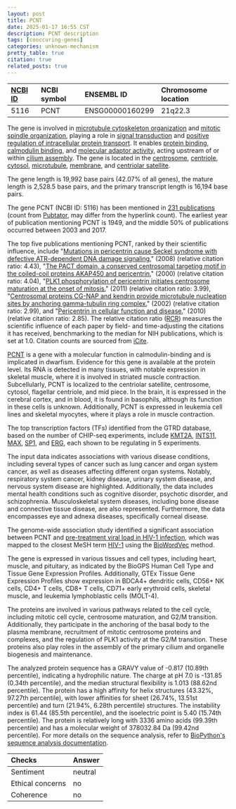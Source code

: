 ```yaml
---
layout: post
title: PCNT
date: 2025-01-17 16:55 CST
description: PCNT description
tags: [cooccuring-genes]
categories: unknown-mechanism
pretty_table: true
citation: true
related_posts: true
---
```




| [NCBI ID](https://www.ncbi.nlm.nih.gov/gene/5116) | NCBI symbol | ENSEMBL ID | Chromosome location |
| :-------- | :------- | :-------- | :------- |
| 5116  | PCNT | ENSG00000160299 | 21q22.3  |



The gene is involved in [microtubule cytoskeleton organization](https://amigo.geneontology.org/amigo/term/GO:0000226) and [mitotic spindle organization](https://amigo.geneontology.org/amigo/term/GO:0007052), playing a role in [signal transduction](https://amigo.geneontology.org/amigo/term/GO:0007165) and [positive regulation of intracellular protein transport](https://amigo.geneontology.org/amigo/term/GO:0090316). It enables [protein binding](https://amigo.geneontology.org/amigo/term/GO:0005515), [calmodulin binding](https://amigo.geneontology.org/amigo/term/GO:0005516), and [molecular adaptor activity](https://amigo.geneontology.org/amigo/term/GO:0060090), acting upstream of or within [cilium assembly](https://amigo.geneontology.org/amigo/term/GO:0060271). The gene is located in the [centrosome](https://amigo.geneontology.org/amigo/term/GO:0005813), [centriole](https://amigo.geneontology.org/amigo/term/GO:0005814), [cytosol](https://amigo.geneontology.org/amigo/term/GO:0005829), [microtubule](https://amigo.geneontology.org/amigo/term/GO:0005874), [membrane](https://amigo.geneontology.org/amigo/term/GO:0016020), and [centriolar satellite](https://amigo.geneontology.org/amigo/term/GO:0034451).


The gene length is 19,992 base pairs (42.07% of all genes), the mature length is 2,528.5 base pairs, and the primary transcript length is 16,194 base pairs.


The gene PCNT (NCBI ID: 5116) has been mentioned in [231 publications](https://pubmed.ncbi.nlm.nih.gov/?term=%22PCNT%22) (count from [Pubtator](https://academic.oup.com/nar/article/47/W1/W587/5494727), may differ from the hyperlink count). The earliest year of publication mentioning PCNT is 1949, and the middle 50% of publications occurred between 2003 and 2017.


The top five publications mentioning PCNT, ranked by their scientific influence, include "[Mutations in pericentrin cause Seckel syndrome with defective ATR-dependent DNA damage signaling.](https://pubmed.ncbi.nlm.nih.gov/18157127)" (2008) (relative citation ratio: 4.43), "[The PACT domain, a conserved centrosomal targeting motif in the coiled-coil proteins AKAP450 and pericentrin.](https://pubmed.ncbi.nlm.nih.gov/11263498)" (2000) (relative citation ratio: 4.04), "[PLK1 phosphorylation of pericentrin initiates centrosome maturation at the onset of mitosis.](https://pubmed.ncbi.nlm.nih.gov/22184200)" (2011) (relative citation ratio: 3.99), "[Centrosomal proteins CG-NAP and kendrin provide microtubule nucleation sites by anchoring gamma-tubulin ring complex.](https://pubmed.ncbi.nlm.nih.gov/12221128)" (2002) (relative citation ratio: 2.99), and "[Pericentrin in cellular function and disease.](https://pubmed.ncbi.nlm.nih.gov/19951897)" (2010) (relative citation ratio: 2.85). The relative citation ratio ([RCR](https://journals.plos.org/plosbiology/article?id=10.1371/journal.pbio.1002541)) measures the scientific influence of each paper by field- and time-adjusting the citations it has received, benchmarking to the median for NIH publications, which is set at 1.0. Citation counts are sourced from [iCite](https://icite.od.nih.gov).


[PCNT](https://www.proteinatlas.org/ENSG00000160299-PCNT) is a gene with a molecular function in calmodulin-binding and is implicated in dwarfism. Evidence for this gene is available at the protein level. Its RNA is detected in many tissues, with notable expression in skeletal muscle, where it is involved in striated muscle contraction. Subcellularly, PCNT is localized to the centriolar satellite, centrosome, cytosol, flagellar centriole, and mid piece. In the brain, it is expressed in the cerebral cortex, and in blood, it is found in basophils, although its function in these cells is unknown. Additionally, PCNT is expressed in leukemia cell lines and skeletal myocytes, where it plays a role in muscle contraction.


The top transcription factors (TFs) identified from the GTRD database, based on the number of CHIP-seq experiments, include [KMT2A](https://www.ncbi.nlm.nih.gov/gene/4297), [INTS11](https://www.ncbi.nlm.nih.gov/gene/54973), [MAX](https://www.ncbi.nlm.nih.gov/gene/4149), [SP1](https://www.ncbi.nlm.nih.gov/gene/6667), and [ERG](https://www.ncbi.nlm.nih.gov/gene/2078), each shown to be regulating in 5 experiments.



The input data indicates associations with various disease conditions, including several types of cancer such as lung cancer and organ system cancer, as well as diseases affecting different organ systems. Notably, respiratory system cancer, kidney disease, urinary system disease, and nervous system disease are highlighted. Additionally, the data includes mental health conditions such as cognitive disorder, psychotic disorder, and schizophrenia. Musculoskeletal system diseases, including bone disease and connective tissue disease, are also represented. Furthermore, the data encompasses eye and adnexa diseases, specifically corneal disease.


The genome-wide association study identified a significant association between PCNT and [pre-treatment viral load in HIV-1 infection](https://pubmed.ncbi.nlm.nih.gov/31219150), which was mapped to the closest MeSH term [HIV-1](https://meshb.nlm.nih.gov/record/ui?ui=D015497) using the [BioWordVec](https://www.nature.com/articles/s41597-019-0055-0) method.


The gene is expressed in various tissues and cell types, including heart, muscle, and pituitary, as indicated by the BioGPS Human Cell Type and Tissue Gene Expression Profiles. Additionally, GTEx Tissue Gene Expression Profiles show expression in BDCA4+ dendritic cells, CD56+ NK cells, CD4+ T cells, CD8+ T cells, CD71+ early erythroid cells, skeletal muscle, and leukemia lymphoblastic cells (MOLT-4).


The proteins are involved in various pathways related to the cell cycle, including mitotic cell cycle, centrosome maturation, and G2/M transition. Additionally, they participate in the anchoring of the basal body to the plasma membrane, recruitment of mitotic centrosome proteins and complexes, and the regulation of PLK1 activity at the G2/M transition. These proteins also play roles in the assembly of the primary cilium and organelle biogenesis and maintenance.



The analyzed protein sequence has a GRAVY value of -0.817 (10.89th percentile), indicating a hydrophilic nature. The charge at pH 7.0 is -131.85 (0.34th percentile), and the median structural flexibility is 1.013 (88.62nd percentile). The protein has a high affinity for helix structures (43.32%, 97.27th percentile), with lower affinities for sheet (26.74%, 13.51st percentile) and turn (21.94%, 6.28th percentile) structures. The instability index is 61.44 (85.5th percentile), and the isoelectric point is 5.40 (15.74th percentile). The protein is relatively long with 3336 amino acids (99.39th percentile) and has a molecular weight of 378032.84 Da (99.42nd percentile). For more details on the sequence analysis, refer to [BioPython's sequence analysis documentation](https://biopython.org/docs/1.75/api/Bio.SeqUtils.ProtParam.html).





| Checks    | Answer |
| :-------- | :------- |
| Sentiment  | neutral   |
| Ethical concerns | no     |
| Coherence    | no    |
